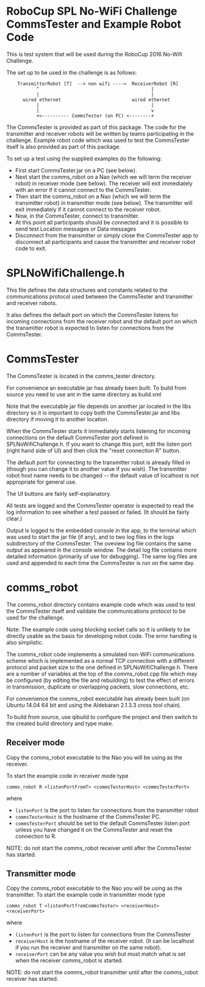 # RoboCup SPL No-WiFi Challenge CommsTester and Example Robot Code

This is test system that will be used during the RoboCup 2016 No-Wifi Challenge.

The set up to be used in the challenge is as follows:

        TransmitterRobot [T]  --> non wifi ---->  ReceiverRobot [R]
               ^                                         |
               |                                         |
          wired ethernet                          wired ethernet
               |                                         |
               |                                         v
               +<---------- CommsTester (on PC) <--------+

The CommsTester is provided as part of this package. The code for the
transmitter and receiver robots will be written by teams participating in the
challenge. Example robot code
which was used to test the CommsTester itself is also provided as part of
this package.

To set up a test using the supplied examples do the following:
  * First start CommsTester.jar on a PC (see below).
  * Next start the comms_robot on a Nao (which we will term the receiver robot) 
    in receiver mode (see below). 
    The receiver will exit immediately with an error if it cannot connect to the CommsTester.
  * Then start the comms_robot on a Nao (which we will term the transmitter robot) 
    in transmitter mode (see below).
    The transmitter will exit immediately if it cannot connect to the receiver robot.
  * Now, in the CommsTester, connect to transmitter.
  * At this point all participants should be connected and it is possible
    to send test Location messages or Data messages
  * Disconnect from the transmitter or simply close the CommsTester app
    to disconnect all participants and cause the transmitter and receiver
    robot code to exit.
    
# SPLNoWifiChallenge.h

This file defines the data structures and constants related to the
communications protocol used between the CommsTester and transmitter and
receiver robots.

It also defines the default port on which the CommsTester listens for
incoming connections from the receiver robot and the default
port on which the transmitter robot is expected to listen for connections from
the CommsTester.

# CommsTester

The CommsTester is located in the comms_tester directory.

For convenience an executable jar has already been built.
To build from source you need to use ant in the same directory as build.xml 

Note that the executable jar file depends
on another jar located in the libs directory so it is important to copy both
the CommsTester.jar and libs directory if moving it to another location.

When the CommsTester starts it immediately starts listening for incoming 
connections on the default CommsTester port defined in SPLNoWifiChallenge.h.
If you want to change this port, edit the listen port (right hand side of UI)
and then click the "reset connection R" button.

The default port for connecting to the transmitter robot is already filled
in (though you can change it to another value if you wish). The 
transmitter robot host name needs to be changed -- the default value of
localhost is not appropriate for general use.

The UI buttons are fairly self-explanatory.

All tests are logged and the CommsTester operator is expected to read the
log information to see whether a test passed or failed. (It should be
fairly clear.)

Output is logged to the embedded console in the app, to the terminal which
was used to start the jar file (if any), and to two log files in the logs 
subdirectory of the CommsTester. The oveview log file contains the same output as
appeared in the console window. The detail log file contains more detailed
information (primarily of use for debugging). The same log files are used
and appended to each time the CommsTester is run on the same day.

# comms_robot

The comms_robot directory contains example code which was used to test
the CommsTester itself and validate the communications protocol to be used
for the challenge.

Note: The example code using blocking socket calls so it is unlikely to be directly
usable as the basis for developing robot code. The error handling is also
simplistic.

The comms_robot code implements a simulated non-WiFi communications scheme 
which is implemented as a normal TCP connection with a different protocol
and packet size to the one defined in SPLNoWifiChallenge.h. There are a number
of variables at the top of the comms_robot.cpp file which may be configured
(by editing the file and rebuilding) to test the effect of errors in transmission,
duplicate or overlapping packets, slow connections, etc. 

For convenience the comms_robot executable has already been built (on
Ubuntu 14.04 64 bit and using the Aldebaran 2.1.3.3 cross tool chain).

To build from source, use qibuild to configure the project and then
switch to the created build directory and type make.

## Receiver mode

Copy the comms_robot executable to the Nao you will be using as the receiver.

To start the example code in receiver mode type

    comms_robot R <listenPortFromT> <commsTesterHost> <commsTesterPort>

where
    
 * `listenPort` is the port to listen for connections from the transmitter robot
 * `commsTesterHost` is the hostname of the CommsTester PC.
 * `commsTesterPort` should be set to the default CommsTester listen port
    unless you have changed it on the CommsTester and reset the connection to R.
    
NOTE: do not start the comms_robot receiver until after the CommsTester has
started. 

## Transmitter mode

Copy the comms_robot executable to the Nao you will be using as the transmitter.
To start the example code in transmitter mode type

    comms_robot T <listenPortfromCommsTester> <receiverHost> <receiverPort>

where
    
 * `listenPort` is the port to listen for connections from the CommsTester
 * `receiverHost` is the hostname of the receiver robot. (It can be localhost
    if you run the receiver and transmitter on the same robot).
 * `receiverPort` can be any value you wish but must match what is set when
    the receiver comms_robot is started. 
    
NOTE: do not start the comms_robot transmitter until after the 
comms_robot receiver has started. 
